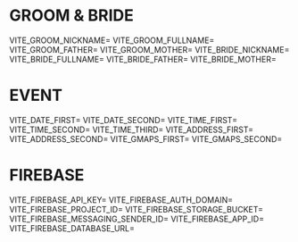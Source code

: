 # GROOM & BRIDE
VITE_GROOM_NICKNAME=
VITE_GROOM_FULLNAME=
VITE_GROOM_FATHER=
VITE_GROOM_MOTHER=
VITE_BRIDE_NICKNAME=
VITE_BRIDE_FULLNAME=
VITE_BRIDE_FATHER=
VITE_BRIDE_MOTHER=

# EVENT
VITE_DATE_FIRST=
VITE_DATE_SECOND=
VITE_TIME_FIRST=
VITE_TIME_SECOND=
VITE_TIME_THIRD=
VITE_ADDRESS_FIRST=
VITE_ADDRESS_SECOND=
VITE_GMAPS_FIRST=
VITE_GMAPS_SECOND=

# FIREBASE
VITE_FIREBASE_API_KEY=
VITE_FIREBASE_AUTH_DOMAIN=
VITE_FIREBASE_PROJECT_ID=
VITE_FIREBASE_STORAGE_BUCKET=
VITE_FIREBASE_MESSAGING_SENDER_ID=
VITE_FIREBASE_APP_ID=
VITE_FIREBASE_DATABASE_URL=
